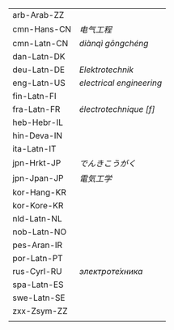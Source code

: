 | | |
|-|-|
| arb-Arab-ZZ |  |
| cmn-Hans-CN | _电气工程_ |
| cmn-Latn-CN | _diànqì gōngchéng_ |
| dan-Latn-DK |  |
| deu-Latn-DE | _Elektrotechnik_ |
| eng-Latn-US | _electrical engineering_ |
| fin-Latn-FI |  |
| fra-Latn-FR | _électrotechnique [f]_ |
| heb-Hebr-IL |  |
| hin-Deva-IN |  |
| ita-Latn-IT |  |
| jpn-Hrkt-JP | _でんきこうがく_ |
| jpn-Jpan-JP | _電気工学_ |
| kor-Hang-KR |  |
| kor-Kore-KR |  |
| nld-Latn-NL |  |
| nob-Latn-NO |  |
| pes-Aran-IR |  |
| por-Latn-PT |  |
| rus-Cyrl-RU | _электроте́хника_ |
| spa-Latn-ES |  |
| swe-Latn-SE |  |
| zxx-Zsym-ZZ |  |
|  |  |